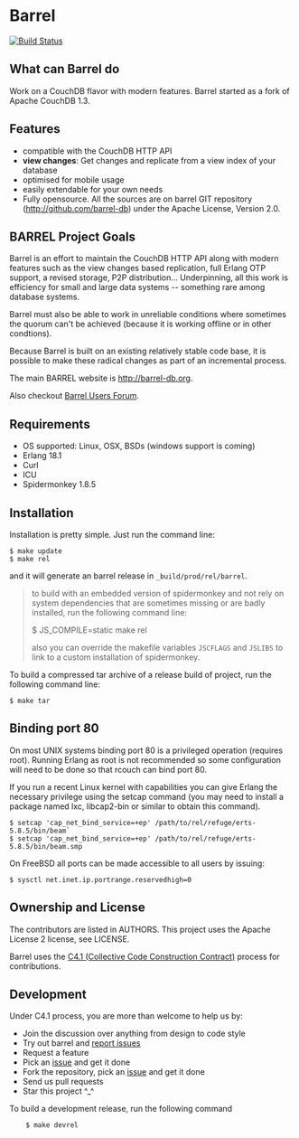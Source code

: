 # Barrel
[![Build Status](https://travis-ci.org/barrel-db/barrel-platform.png)](https://travis-ci.org/barrel-db/barrel-platform)
## What can Barrel do

Work on a CouchDB flavor with modern features. Barrel started as a fork of
Apache CouchDB 1.3.
## Features

- compatible with the CouchDB HTTP API
- **view changes**: Get changes and replicate from a view index of your database
- optimised for mobile usage
- easily extendable for your own needs
- Fully opensource. All the sources are on barrel GIT repository
  (http://github.com/barrel-db) under the Apache License, Version 2.0.


## BARREL Project Goals

Barrel is an effort to maintain the CouchDB HTTP API along with modern features
such as the view changes based replication, full Erlang OTP support, a revised
storage, P2P distribution... Underpinning, all this work is efficiency for
small and large data systems -- something rare among database systems.

Barrel must also be able to work in unreliable conditions where sometimes the
quorum can't be achieved (because it is working offline or in other
condtions).

Because Barrel is built on an existing relatively stable code base, it is
possible to make these radical changes as part of an incremental process.




The main BARREL website is http://barrel-db.org.

Also checkout [Barrel Users Forum](https://users.barrel-db.org/).

## Requirements

- OS supported: Linux, OSX, BSDs (windows support is coming)
- Erlang 18.1
- Curl
- ICU
- Spidermonkey 1.8.5


## Installation

Installation is pretty simple. Just run the command line:

    $ make update
    $ make rel

and it will generate an barrel release in `_build/prod/rel/barrel`. 

> to build with an embedded version of spidermonkey and not rely on system dependencies that are sometimes missing or are badly installed, run the following command line:
>
>    $ JS_COMPILE=static make rel
>
> also you can override the makefile variables `JSCFLAGS` and `JSLIBS` to link to a custom installation of spidermonkey.


To build a compressed tar archive of a release build of project, run the
following command line:

    $ make tar

## Binding port 80

On most UNIX systems binding port 80 is a privileged operation (requires
root). Running Erlang as root is not recommended so some configuration
will need to be done so that rcouch can bind port 80.

If you run a recent Linux kernel with capabilities you can give Erlang
the necessary privilege using the setcap command (you may need to install a
package named lxc, libcap2-bin or similar to obtain this command).

    $ setcap 'cap_net_bind_service=+ep' /path/to/rel/refuge/erts-5.8.5/bin/beam`
    $ setcap 'cap_net_bind_service=+ep' /path/to/rel/refuge/erts-5.8.5/bin/beam.smp

On FreeBSD all ports can be made accessible to all users by issuing:

    $ sysctl net.inet.ip.portrange.reservedhigh=0


## Ownership and License

The contributors are listed in AUTHORS. This project uses the Apache License 2
license, see LICENSE.

Barrel uses the [C4.1 (Collective Code Construction
Contract)](http://rfc.zeromq.org/spec:22) process for contributions.

## Development

Under C4.1 process, you are more than welcome to help us by:

* Join the discussion over anything from design to code style 
* Try out barrel and [report issues](https://github.com/barrel/barrel/issues/new)
* Request a feature
* Pick an [issue](https://github.com/barrel/barrel/issues) and get it done
* Fork the repository, pick an [issue](https://github.com/barrel/barrel/issues) and get it done
* Send us pull requests
* Star this project ^_^

To build a development release, run the following command

```
    $ make devrel
```
